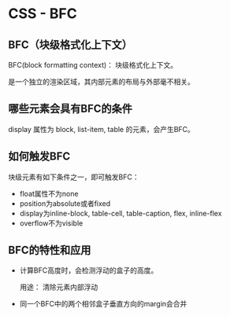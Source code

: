 # CSS - BFC

## BFC（块级格式化上下文）

BFC(block formatting context)： 块级格式化上下文。

是一个独立的渲染区域，其内部元素的布局与外部毫不相关。

## 哪些元素会具有BFC的条件

display 属性为 block, list-item, table 的元素，会产生BFC。

## 如何触发BFC

块级元素有如下条件之一，即可触发BFC：

- float属性不为none
- position为absolute或者fixed
- display为inline-block, table-cell, table-caption, flex, inline-flex
- overflow不为visible

## BFC的特性和应用

- 计算BFC高度时，会检测浮动的盒子的高度。

  用途： 清除元素内部浮动

- 同一个BFC中的两个相邻盒子垂直方向的margin会合并